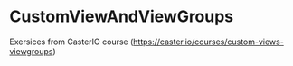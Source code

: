 # CustomViewAndViewGroups
Exersices from CasterIO course (https://caster.io/courses/custom-views-viewgroups)
